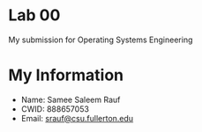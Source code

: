 # Lab 00

My submission for Operating Systems Engineering

# My Information

* Name: Samee Saleem Rauf
* CWID: 888657053
* Email: srauf@csu.fullerton.edu